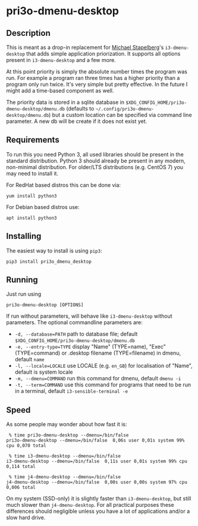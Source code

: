 # pri3o-dmenu-desktop

## Description
This is meant as a drop-in replacement for 
[Michael Stapelberg](https://github.com/stapelberg)'s `i3-dmenu-desktop`
that adds simple application priorization.
It supports all options present in `i3-dmenu-desktop` and a few more.

At this point priority is simply the absolute number times the program was run.
For example a program ran three times has a higher priority than a program only
run twice. It's very simple but pretty effective. In the future I might add a
time-based component as well.

The priority data is stored in a sqlite database in `$XDG_CONFIG_HOME/pri3o-dmenu-desktop/dmenu.db`
(defaults to `~/.config/pri3o-dmenu-desktop/dmenu.db`)
but a custom location can be specified via command line parameter. A new db will be
create if it does not exist yet.

## Requirements
To run this you need Python 3, all used libraries should be present in the 
standard distribution. Python 3 should already be present in any modern, 
non-minimal distribution. For older/LTS distributions (e.g. CentOS 7) you may
need to install it.

For RedHat based distros this can be done via:
```
yum install python3
```

For Debian based distros use:
```
apt install python3
```

## Installing
The easiest way to install is using `pip3`:
```
pip3 install pri3o_dmenu_desktop
```

## Running
Just run using
```
pri3o-dmenu-desktop [OPTIONS]
```
If run without parameters, will behave like `i3-dmenu-desktop` without parameters.
The optional commandline parameters are:
- `-d, --database=PATH` path to database file; default `$XDG_CONFIG_HOME/pri3o-dmenu-desktop/dmenu.db`
- `-e, --entry-type=TYPE` display "Name" (TYPE=name), "Exec" (TYPE=command) or .desktop filename (TYPE=filename) in dmenu, default `name`
- `-l, --locale=LOCALE` use LOCALE (e.g. `en_GB`) for localisation of "Name", default is system locale
- `-m, --dmenu=COMMAND` run this command for dmenu, default `dmenu -i`
- `-t, --term=COMMAND` use this command for programs that need to be run in a terminal, default `i3-sensible-terminal -e`

## Speed
As some people may wonder about how fast it is:
```
 % time pri3o-dmenu-desktop --dmenu=/bin/false
pri3o-dmenu-desktop --dmenu=/bin/false  0,06s user 0,01s system 99% cpu 0,070 total

 % time i3-dmenu-desktop --dmenu=/bin/false
i3-dmenu-desktop --dmenu=/bin/false  0,11s user 0,01s system 99% cpu 0,114 total

 % time j4-dmenu-desktop --dmenu=/bin/false
j4-dmenu-desktop --dmenu=/bin/false  0,00s user 0,00s system 97% cpu 0,006 total
```
On my system (SSD-only) it is slightly faster than `i3-dmenu-desktop`, but still
much slower than `j4-dmenu-desktop`. For all practical purposes these
differences should negligible unless you have a lot of applications and/or
a slow hard drive.

